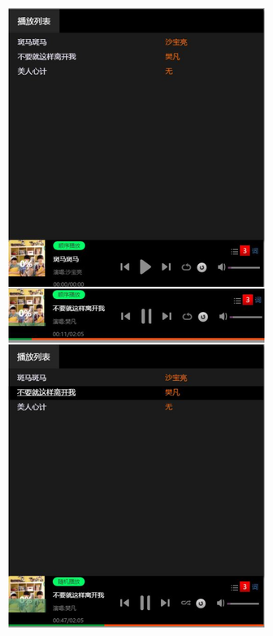 ![image](http://github.com/2018mjy/4Demo/raw/master/showPics/audio1.jpg)
![image](http://github.com/2018mjy/4Demo/raw/master/showPics/audio2.jpg)
![image](http://github.com/2018mjy/4Demo/raw/master/showPics/audio3.jpg)
